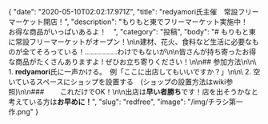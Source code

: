 {
  "date": "2020-05-10T02:02:17.971Z",
  "title": "redyamori氏主催　常設フリーマーケット開店！",
  "description": "もりもと東でフリーマーケット実施中！　お得な商品がいっぱいあるよ！　",
  "category": "投稿",
  "body": "# もりもと東に常設フリーマーケットがオープン！\n\n建材、花火、食料など生活に必要なものが全てそろっている！................わけでもないが\n\n皆さんが持ち寄ったお得な商品がたくさんありますよ ! ぜひお立ち寄りください！\n\n## 参加方法\n\n\\    1. **redyamori**氏に一声かける。　例「ここに出店してもいいですか？」\n\n\\    2.  空いているスペースにショップを設置する　(ショップの設置方法はwiki参照)\n\n### 　　これだけでOK！\n\n出店は**早い者勝ち**です！店を出そうかなと考えている方は**お早めに！**",
  "slug": "redfree",
  "image": "/img/チラシ第一作.png"
}